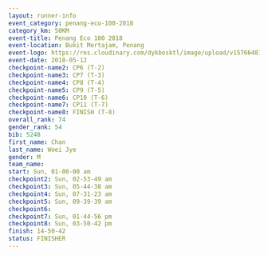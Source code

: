 ```yaml
--- 
layout: runner-info 
event_category: penang-eco-100-2018 
category_km: 50KM 
event-title: Penang Eco 100 2018 
event-location: Bukit Mertajam, Penang 
event-logo: https://res.cloudinary.com/dykbosktl/image/upload/v1576648106/Logo/Logo_lovxhg.jpg 
event-date: 2018-05-12 
checkpoint-name2: CP6 (T-2) 
checkpoint-name3: CP7 (T-3) 
checkpoint-name4: CP8 (T-4) 
checkpoint-name5: CP9 (T-5) 
checkpoint-name6: CP10 (T-6) 
checkpoint-name7: CP11 (T-7) 
checkpoint-name8: FINISH (T-8) 
overall_rank: 74
gender_rank: 54
bib: 5248
first_name: Chan
last_name: Woei Jye
gender: M
team_name: 
start: Sun, 01-00-00 am
checkpoint2: Sun, 02-53-49 am
checkpoint3: Sun, 05-44-38 am
checkpoint4: Sun, 07-31-23 am
checkpoint5: Sun, 09-39-39 am
checkpoint6: 
checkpoint7: Sun, 01-44-56 pm
checkpoint8: Sun, 03-50-42 pm
finish: 14-50-42
status: FINISHER
--- 
```

